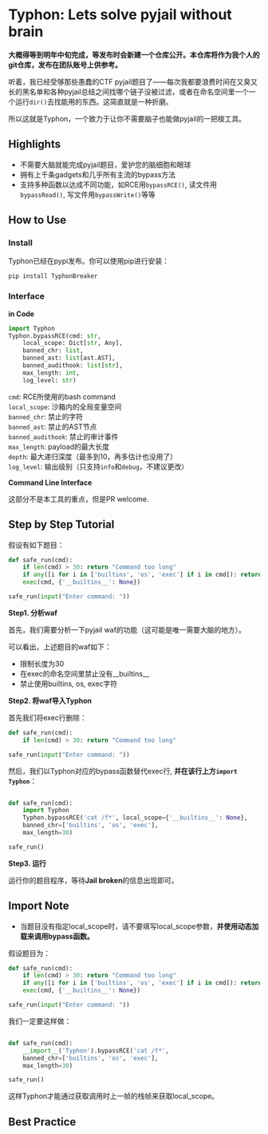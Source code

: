 # Typhon: Lets solve pyjail without brain

**大概得等到明年中旬完成，等发布时会新建一个仓库公开。本仓库将作为我个人的git仓库，发布在团队账号上供参考。**

听着，我已经受够那些愚蠢的CTF pyjail题目了——每次我都要浪费时间在又臭又长的黑名单和各种pyjail总结之间找哪个链子没被过滤，或者在命名空间里一个一个运行`dir()`去找能用的东西。这简直就是一种折磨。

所以这就是Typhon，一个致力于让你不需要脑子也能做pyjail的一把梭工具。

## Highlights

- 不需要大脑就能完成pyjail题目，爱护您的脑细胞和眼球
- 拥有上千条gadgets和几乎所有主流的bypass方法
- 支持多种函数以达成不同功能，如RCE用`bypassRCE()`, 读文件用`bypassRead()`, 写文件用`bypassWrite()`等等

## How to Use

### Install

Typhon已经在pypi发布。你可以使用pip进行安装：

```
pip install TyphonBreaker
```

### Interface

**in Code**

```python
import Typhon
Typhon.bypassRCE(cmd: str,
    local_scope: Dict[str, Any],
    banned_chr: list,
    banned_ast: list[ast.AST],
    banned_audithook: list[str],
    max_length: int,
    log_level: str) 
```

`cmd`: RCE所使用的bash command  
`local_scope`: 沙箱内的全局变量空间  
`banned_chr`: 禁止的字符  
`banned_ast`: 禁止的AST节点  
`banned_audithook`: 禁止的审计事件  
`max_length`: payload的最大长度  
`depth`: 最大递归深度（最多到10，再多估计也没用了）  
`log_level`: 输出级别（只支持`info`和`debug`，不建议更改）  

**Command Line Interface**

这部分不是本工具的重点，但是PR welcome. 

## Step by Step Tutorial

假设有如下题目：

```python
def safe_run(cmd):
    if len(cmd) > 30: return "Command too long"
    if any([i for i in ['builtins', 'os', 'exec'] if i in cmd]): return "WAF!"
    exec(cmd, {'__builtins__': None})

safe_run(input("Enter command: "))
```

**Step1. 分析waf**

首先，我们需要分析一下pyjail waf的功能（这可能是唯一需要大脑的地方）。

可以看出，上述题目的waf如下：

- 限制长度为30
- 在exec的命名空间里禁止没有__builtins__
- 禁止使用builtins, os, exec字符

**Step2. 将waf导入Typhon**

首先我们将exec行删除：

```python
def safe_run(cmd):
    if len(cmd) > 30: return "Command too long"

safe_run(input("Enter command: "))
```

然后，我们以Typhon对应的bypass函数替代exec行, **并在该行上方`import Typhon`**：

```python

def safe_run(cmd):
    import Typhon
    Typhon.bypassRCE('cat /f*', local_scope={'__builtins__': None},
    banned_chr=['builtins', 'os', 'exec'],
    max_length=30)

safe_run()
```

**Step3. 运行**

运行你的题目程序，等待**Jail broken**的信息出现即可。

## Import Note

- 当题目没有指定local_scope时，请不要填写local_scope参数，**并使用动态加载来调用bypass函数。**

假设题目为：

```python
def safe_run(cmd):
    if len(cmd) > 30: return "Command too long"
    if any([i for i in ['builtins', 'os', 'exec'] if i in cmd]): return "WAF!"
    exec(cmd, {'__builtins__': None})

safe_run(input("Enter command: "))
```

我们一定要这样做：

```python

def safe_run(cmd):
    __import__('Typhon').bypassRCE('cat /f*',
    banned_chr=['builtins', 'os', 'exec'],
    max_length=30)

safe_run()
```

这样Typhon才能通过获取调用时上一帧的栈帧来获取local_scope。


## Best Practice

